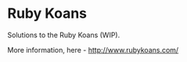 # Ruby Koans

Solutions to the Ruby Koans (WIP).

More information, here - http://www.rubykoans.com/
